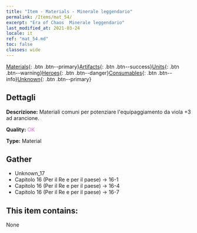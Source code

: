 ```yaml
---
title: "Item - Materials - Minerale leggendario"
permalink: /Items/mat_54/
excerpt: "Era of Chaos  Minerale leggendario"
last_modified_at: 2021-03-24
locale: it
ref: "mat_54.md"
toc: false
classes: wide
---
```

 [Materials](/it/Items/){: .btn .btn--primary}[Artifacts](/it/Items/Artifacts/){: .btn .btn--success}[Units](/it/Items/Units/){: .btn .btn--warning}[Heroes](/it/Items/Heroes/){: .btn .btn--danger}[Consumables](/it/Items/Consumables/){: .btn .btn--info}[Unknown](/it/Items/Unknown/){: .btn .btn--primary}

## Dettagli
 **Descrizione:** Materiali comuni per potenziare l'equipaggiamento da viola +3 ad arancione.

 **Quality:** <span style="color: #DA70D6">OK</span>

 **Type:** Material

## Gather

*    Unknown_17 
*    Capitolo 16 (Per il Re e per il paese) -> 16-1 
*    Capitolo 16 (Per il Re e per il paese) -> 16-4 
*    Capitolo 16 (Per il Re e per il paese) -> 16-7 

## This item contains:

  None

